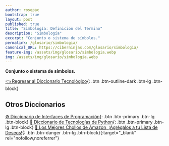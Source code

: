 ```yaml
---
author: rosepac
bootstrap: true
layout: post
published: true
title: "Simbología: Definición del Término"
description: "Simbología"
excerpt: "Conjunto o sistema de símbolos."
permalink: /glosario/simbologia/
canonical_URL: https://ciberninjas.com/glosario/simbologia/
feature-img: /assets/img/glosario/simbologia.webp
img: /assets/img/glosario/simbologia.webp
---
```


**Conjunto o sistema de símbolos.**

[👈 Regresar al Diccionario Tecnológico](/glosario/){: .btn .btn-outline-dark .btn-lg .btn-block}

## Otros Diccionarios

[⚙ Diccionario de Interfaces de Programación](/glosario/completo-interfaces-programacion/){: .btn .btn-primary .btn-lg .btn-block}
[🐍 Diccionario de Tecnologías de Python](/glosario/completo-tecnologias-python/){: .btn .btn-primary .btn-lg .btn-block}
[🛒 Los Mejores Chollos de Amazon, ¡Agrégalos a tu Lista de Deseos!](https://www.amazon.es/shop/cibercursos "Los Mejores Chollos de Amazon, Ofertas Flash, Black Monday y Amazon Prime Day"){: .btn .btn-danger .btn-lg .btn-block}{:target="_blank" rel="nofollow,noreferrer"}